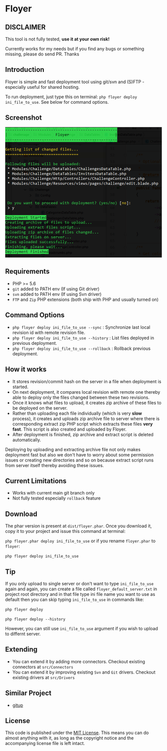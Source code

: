 # Floyer

## DISCLAIMER ##

This tool is not fully tested, **use it at your own risk!**

Currently works for my needs but if you find any bugs or something missing, please do send PR. Thanks

## Introduction ##

Floyer is simple and fast deployment tool using git/svn and (S)FTP - especially useful for shared hosting.

To run deployment, just type this on terminal: `php floyer deploy ini_file_to_use`. See below for command options. 

## Screenshot ##

![Main Window](https://raw.githubusercontent.com/sarfraznawaz2005/floyer/master/screenshot.png)

## Requirements ##

 - PHP >= 5.6
 - `git` added to PATH env (If using Git driver)
 - `svn` added to PATH env (If using Svn driver)
 - `FTP` and `Zip` PHP extensions (both ship with PHP and usually turned on)
 
## Command Options ##

- `php floyer deploy ini_file_to_use --sync` : Synchronize last local revision id with remote revision file.
- `php floyer deploy ini_file_to_use --history` : List files deployed in previous deployment.
- `php floyer deploy ini_file_to_use --rollback` : Rollback previous deployment.

## How it works ##

 - It stores revision/commit hash on the server in a file when deployment is started.
 - On next deployment, it compares local revision with remote one thereby able to deploy only the files changed between these two revisions.
 - Once it knows what files to upload, it creates zip archive of these files to be deployed on the server.
 - Rather than uploading each file individually (which is very **slow** process), it creates and uploads zip archive file to server where there is corresponding extract zip PHP script which extracts these files **very fast**. This script is also created and uploaded by Floyer.
 - After deployment is finished, zip archive and extract script is deleted automatically.

Deploying by uploading and extracting archive file not only makes deployment fast but also we don't have to worry about some permission issues or creating new directories and so on because extract script runs from server itself thereby avoiding these issues.

## Current Limitations ##

- Works with current main git branch only
- Not fully tested especially `rollback` feature

## Download ##

The phar version is present at `dist/floyer.phar`. Once you download it, copy it to your project and issue this command at terminal:

`php floyer.phar deploy ini_file_to_use` or if you rename `floyer.phar` to `floyer`:

`php floyer deploy ini_file_to_use`

## Tip ##

If you only upload to single server or don't want to type `ini_file_to_use` again and again, you can create a file called `floyer_default_server.txt` in project root directory and in that file type ini file name you want to use as default then you can skip typing `ini_file_to_use` in commands like:

 `php floyer deploy`
 
 `php floyer deploy --history`
 
However, you can still use `ini_file_to_use` argument if you wish to upload to differnt server.

## Extending ##

- You can extend it by adding more connectors. Checkout existing connectors at `src/Connectors`
- You can extend it by improving existing `Svn` and `Git` drivers. Checkout existing drivers at `src/Drivers`

## Similar Project ##
 - [gitup](https://github.com/sarfraznawaz2005/gitup)

## License ##

This code is published under the [MIT License](http://opensource.org/licenses/MIT).
This means you can do almost anything with it, as long as the copyright notice and the accompanying license file is left intact.
